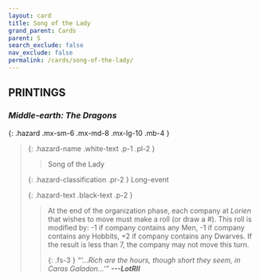 ```yaml
---
layout: card
title: Song of the Lady
grand_parent: Cards
parent: S
search_exclude: false
nav_exclude: false
permalink: /cards/song-of-the-lady/
---
```


## PRINTINGS


### _Middle-earth: The Dragons_

{: .hazard .mx-sm-6 .mx-md-8 .mx-lg-10 .mb-4 }
> {: .hazard-name .white-text .p-1 .pl-2 }
> > <div class="hazard-mp"></div>
> > <div class="card-name">Song of the Lady</div>
>
> {: .hazard-classification .pr-2 }
> Long-event
>
> {: .hazard-text .black-text .p-2 }
> > At the end of the organization phase, each company at _Lorien_ that wishes to move must make a roll (or draw a #). This roll is modified by: -1 if company contains any Men, -1 if company contains any Hobbits, +2 if company contains any Dwarves. If the result is less than 7, the company may not move this turn. 
> > 
> > {: .fs-3 } 
> > _“‘...Rich are the hours, though short they seem, in Caras Galadon...’”_ ***---&#65279;LotRII*** 
>
